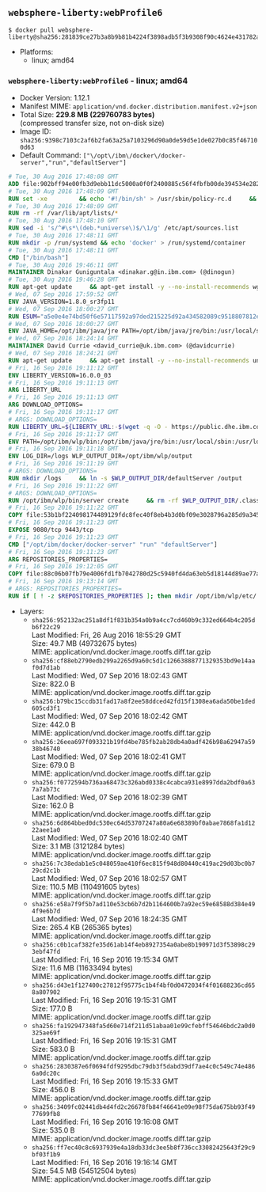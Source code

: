 ## `websphere-liberty:webProfile6`

```console
$ docker pull websphere-liberty@sha256:281839ce27b3a8b9b81b4224f3898adb5f3b9308f90c4624e431782a6a4098ab
```

-	Platforms:
	-	linux; amd64

### `websphere-liberty:webProfile6` - linux; amd64

-	Docker Version: 1.12.1
-	Manifest MIME: `application/vnd.docker.distribution.manifest.v2+json`
-	Total Size: **229.8 MB (229760783 bytes)**  
	(compressed transfer size, not on-disk size)
-	Image ID: `sha256:9398c7103c2af6b2fa63a25a7103296d90a0de59d5e1de027b0c85f467100d63`
-	Default Command: `["\/opt\/ibm\/docker\/docker-server","run","defaultServer"]`

```dockerfile
# Tue, 30 Aug 2016 17:48:08 GMT
ADD file:902bff94e00fb3d9ebb11dc5000a0f0f2400885c56f4fbfb00de394534e282f7 in / 
# Tue, 30 Aug 2016 17:48:09 GMT
RUN set -xe 		&& echo '#!/bin/sh' > /usr/sbin/policy-rc.d 	&& echo 'exit 101' >> /usr/sbin/policy-rc.d 	&& chmod +x /usr/sbin/policy-rc.d 		&& dpkg-divert --local --rename --add /sbin/initctl 	&& cp -a /usr/sbin/policy-rc.d /sbin/initctl 	&& sed -i 's/^exit.*/exit 0/' /sbin/initctl 		&& echo 'force-unsafe-io' > /etc/dpkg/dpkg.cfg.d/docker-apt-speedup 		&& echo 'DPkg::Post-Invoke { "rm -f /var/cache/apt/archives/*.deb /var/cache/apt/archives/partial/*.deb /var/cache/apt/*.bin || true"; };' > /etc/apt/apt.conf.d/docker-clean 	&& echo 'APT::Update::Post-Invoke { "rm -f /var/cache/apt/archives/*.deb /var/cache/apt/archives/partial/*.deb /var/cache/apt/*.bin || true"; };' >> /etc/apt/apt.conf.d/docker-clean 	&& echo 'Dir::Cache::pkgcache ""; Dir::Cache::srcpkgcache "";' >> /etc/apt/apt.conf.d/docker-clean 		&& echo 'Acquire::Languages "none";' > /etc/apt/apt.conf.d/docker-no-languages 		&& echo 'Acquire::GzipIndexes "true"; Acquire::CompressionTypes::Order:: "gz";' > /etc/apt/apt.conf.d/docker-gzip-indexes 		&& echo 'Apt::AutoRemove::SuggestsImportant "false";' > /etc/apt/apt.conf.d/docker-autoremove-suggests
# Tue, 30 Aug 2016 17:48:09 GMT
RUN rm -rf /var/lib/apt/lists/*
# Tue, 30 Aug 2016 17:48:10 GMT
RUN sed -i 's/^#\s*\(deb.*universe\)$/\1/g' /etc/apt/sources.list
# Tue, 30 Aug 2016 17:48:11 GMT
RUN mkdir -p /run/systemd && echo 'docker' > /run/systemd/container
# Tue, 30 Aug 2016 17:48:11 GMT
CMD ["/bin/bash"]
# Tue, 30 Aug 2016 19:46:11 GMT
MAINTAINER Dinakar Guniguntala <dinakar.g@in.ibm.com> (@dinogun)
# Tue, 30 Aug 2016 19:46:28 GMT
RUN apt-get update     && apt-get install -y --no-install-recommends wget ca-certificates     && rm -rf /var/lib/apt/lists/*
# Wed, 07 Sep 2016 17:59:52 GMT
ENV JAVA_VERSION=1.8.0_sr3fp11
# Wed, 07 Sep 2016 18:00:27 GMT
RUN ESUM="a5e0e4e74bd50f6e57117592a97ded215225d92a434582089c9518807812e54a"     && BASE_URL="https://public.dhe.ibm.com/ibmdl/export/pub/systems/cloud/runtimes/java/meta/"     && YML_FILE="jre/linux/x86_64/index.yml"     && wget -q -U UA_IBM_JAVA_Docker -O /tmp/index.yml $BASE_URL/$YML_FILE     && JAVA_URL=$(cat /tmp/index.yml | sed -n '/'$JAVA_VERSION'/{n;p}' | sed -n 's/\s*uri:\s//p' | tr -d '\r')     && wget -q -U UA_IBM_JAVA_Docker -O /tmp/ibm-java.bin $JAVA_URL     && echo "$ESUM  /tmp/ibm-java.bin" | sha256sum -c -     && echo "INSTALLER_UI=silent" > /tmp/response.properties     && echo "USER_INSTALL_DIR=/opt/ibm/java" >> /tmp/response.properties     && echo "LICENSE_ACCEPTED=TRUE" >> /tmp/response.properties     && mkdir -p /opt/ibm     && chmod +x /tmp/ibm-java.bin     && /tmp/ibm-java.bin -i silent -f /tmp/response.properties     && rm -f /tmp/response.properties     && rm -f /tmp/index.yml     && rm -f /tmp/ibm-java.bin
# Wed, 07 Sep 2016 18:00:27 GMT
ENV JAVA_HOME=/opt/ibm/java/jre PATH=/opt/ibm/java/jre/bin:/usr/local/sbin:/usr/local/bin:/usr/sbin:/usr/bin:/sbin:/bin
# Wed, 07 Sep 2016 18:24:14 GMT
MAINTAINER David Currie <david_currie@uk.ibm.com> (@davidcurrie)
# Wed, 07 Sep 2016 18:24:21 GMT
RUN apt-get update     && apt-get install -y --no-install-recommends unzip     && rm -rf /var/lib/apt/lists/*
# Fri, 16 Sep 2016 19:11:12 GMT
ENV LIBERTY_VERSION=16.0.0_03
# Fri, 16 Sep 2016 19:11:13 GMT
ARG LIBERTY_URL
# Fri, 16 Sep 2016 19:11:13 GMT
ARG DOWNLOAD_OPTIONS=
# Fri, 16 Sep 2016 19:11:17 GMT
# ARGS: DOWNLOAD_OPTIONS=
RUN LIBERTY_URL=${LIBERTY_URL:-$(wget -q -O - https://public.dhe.ibm.com/ibmdl/export/pub/software/websphere/wasdev/downloads/wlp/index.yml  | grep $LIBERTY_VERSION -A 6 | sed -n 's/\s*kernel:\s//p' | tr -d '\r' )}      && wget $DOWNLOAD_OPTIONS $LIBERTY_URL -U UA-IBM-WebSphere-Liberty-Docker -O /tmp/wlp.zip     && unzip -q /tmp/wlp.zip -d /opt/ibm     && rm /tmp/wlp.zip
# Fri, 16 Sep 2016 19:11:17 GMT
ENV PATH=/opt/ibm/wlp/bin:/opt/ibm/java/jre/bin:/usr/local/sbin:/usr/local/bin:/usr/sbin:/usr/bin:/sbin:/bin
# Fri, 16 Sep 2016 19:11:18 GMT
ENV LOG_DIR=/logs WLP_OUTPUT_DIR=/opt/ibm/wlp/output
# Fri, 16 Sep 2016 19:11:19 GMT
# ARGS: DOWNLOAD_OPTIONS=
RUN mkdir /logs     && ln -s $WLP_OUTPUT_DIR/defaultServer /output     && ln -s /opt/ibm/wlp/usr/servers/defaultServer /config
# Fri, 16 Sep 2016 19:11:22 GMT
# ARGS: DOWNLOAD_OPTIONS=
RUN /opt/ibm/wlp/bin/server create     && rm -rf $WLP_OUTPUT_DIR/.classCache /output/workarea
# Fri, 16 Sep 2016 19:11:22 GMT
COPY file:53b1bf224098174489129fdc8fec40f8eb4b3d0bf09e3028796a285d9a3457f1 in /opt/ibm/docker/ 
# Fri, 16 Sep 2016 19:11:23 GMT
EXPOSE 9080/tcp 9443/tcp
# Fri, 16 Sep 2016 19:11:23 GMT
CMD ["/opt/ibm/docker/docker-server" "run" "defaultServer"]
# Fri, 16 Sep 2016 19:11:23 GMT
ARG REPOSITORIES_PROPERTIES=
# Fri, 16 Sep 2016 19:12:05 GMT
COPY file:88c06b07fb79e4006fd1fb7042780d25c5940fd4da63eb5d18144d89ae77aa37 in /config/ 
# Fri, 16 Sep 2016 19:13:14 GMT
# ARGS: REPOSITORIES_PROPERTIES=
RUN if [ ! -z $REPOSITORIES_PROPERTIES ]; then mkdir /opt/ibm/wlp/etc/     && echo $REPOSITORIES_PROPERTIES > /opt/ibm/wlp/etc/repositories.properties; fi     && installUtility install --acceptLicense     collectiveMember-1.0 monitor-1.0 webCache-1.0 ldapRegistry-3.0 appSecurity-2.0 localConnector-1.0 restConnector-1.0 ssl-1.0 requestTiming-1.0 sessionDatabase-1.0     appSecurity-1.0 blueprint-1.0 concurrent-1.0 oauth-2.0 osgiConsole-1.0 serverStatus-1.0 wab-1.0 timedOperations-1.0     webProfile-6.0     && if [ ! -z $REPOSITORIES_PROPERTIES ] ; then rm /opt/ibm/wlp/etc/repositories.properties; fi     && rm -rf /output/workarea /output/logs
```

-	Layers:
	-	`sha256:952132ac251a8df1f831b354a0b9a4cc7cd460b9c332ed664b4c205db6f22c29`  
		Last Modified: Fri, 26 Aug 2016 18:55:29 GMT  
		Size: 49.7 MB (49732675 bytes)  
		MIME: application/vnd.docker.image.rootfs.diff.tar.gzip
	-	`sha256:cf88eb2790edb299a2265d9a60c5d1c12663888771329353bd9e14aaf0d7d1ab`  
		Last Modified: Wed, 07 Sep 2016 18:02:43 GMT  
		Size: 822.0 B  
		MIME: application/vnd.docker.image.rootfs.diff.tar.gzip
	-	`sha256:b79bc15ccdb31fad17a8f2ee58ddced42fd15f1308ea6ada50be1ded605cd3f1`  
		Last Modified: Wed, 07 Sep 2016 18:02:42 GMT  
		Size: 442.0 B  
		MIME: application/vnd.docker.image.rootfs.diff.tar.gzip
	-	`sha256:26eea697f093321b19fd4be785fb2ab28db4a0adf426b98a62947a5938b46740`  
		Last Modified: Wed, 07 Sep 2016 18:02:41 GMT  
		Size: 679.0 B  
		MIME: application/vnd.docker.image.rootfs.diff.tar.gzip
	-	`sha256:f0772594b736aa68473c326abd0338c4cabca931e8997dda2bdf0a637a7ab73c`  
		Last Modified: Wed, 07 Sep 2016 18:02:39 GMT  
		Size: 162.0 B  
		MIME: application/vnd.docker.image.rootfs.diff.tar.gzip
	-	`sha256:6d864bbed0dc530ec64d53707247a80a6e68389bf0abae7868fa1d1222aee1a0`  
		Last Modified: Wed, 07 Sep 2016 18:02:40 GMT  
		Size: 3.1 MB (3121284 bytes)  
		MIME: application/vnd.docker.image.rootfs.diff.tar.gzip
	-	`sha256:7c38edab1e5c048059ae410f6ec815f948d80440c419ac29d03bc0b729cd2c1b`  
		Last Modified: Wed, 07 Sep 2016 18:02:57 GMT  
		Size: 110.5 MB (110491605 bytes)  
		MIME: application/vnd.docker.image.rootfs.diff.tar.gzip
	-	`sha256:e58a7f9f5b7ad110e53cb6b7d2b1164600b7a92ec59e68588d384e494f9e6b7d`  
		Last Modified: Wed, 07 Sep 2016 18:24:35 GMT  
		Size: 265.4 KB (265365 bytes)  
		MIME: application/vnd.docker.image.rootfs.diff.tar.gzip
	-	`sha256:c0b1caf382fe35d61ab14f4eb8927354a0abe8b190971d3f53898c293ebf47fd`  
		Last Modified: Fri, 16 Sep 2016 19:15:34 GMT  
		Size: 11.6 MB (11633494 bytes)  
		MIME: application/vnd.docker.image.rootfs.diff.tar.gzip
	-	`sha256:d43e1f127400c27812f95775c1b4f4bf0d0472034f4f01688236cd658a807902`  
		Last Modified: Fri, 16 Sep 2016 19:15:31 GMT  
		Size: 177.0 B  
		MIME: application/vnd.docker.image.rootfs.diff.tar.gzip
	-	`sha256:fa192947348fa5d60e714f211d51abaa01e99cfebff54646bdc2a0d0325ae69f`  
		Last Modified: Fri, 16 Sep 2016 19:15:31 GMT  
		Size: 583.0 B  
		MIME: application/vnd.docker.image.rootfs.diff.tar.gzip
	-	`sha256:2830387e6f0694fdf9295dbc79db3f5dabd39df7ae4c0c549c74e4866a0dc20c`  
		Last Modified: Fri, 16 Sep 2016 19:15:33 GMT  
		Size: 456.0 B  
		MIME: application/vnd.docker.image.rootfs.diff.tar.gzip
	-	`sha256:3409fc02441db4d4fd2c26678fb84f46641e09e98f75da675bb93f4977699fb8`  
		Last Modified: Fri, 16 Sep 2016 19:16:08 GMT  
		Size: 535.0 B  
		MIME: application/vnd.docker.image.rootfs.diff.tar.gzip
	-	`sha256:ff7ec40c8c6937939e4a18db33dc3ee5b8f736cc33082425643f29c9bf03f1b9`  
		Last Modified: Fri, 16 Sep 2016 19:16:14 GMT  
		Size: 54.5 MB (54512504 bytes)  
		MIME: application/vnd.docker.image.rootfs.diff.tar.gzip
